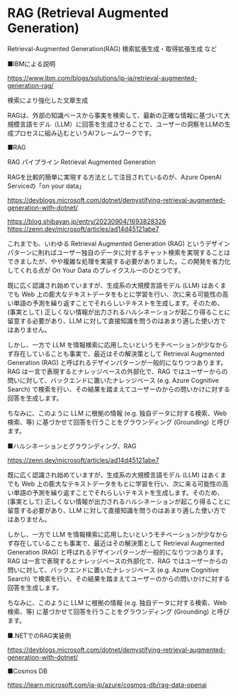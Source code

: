 # RAG (Retrieval Augmented Generation)

Retrieval-Augmented Generation(RAG) 検索拡張生成・取得拡張生成 など


■IBMによる説明

https://www.ibm.com/blogs/solutions/jp-ja/retrieval-augmented-generation-rag/

検索により強化した文章生成

RAGは、外部の知識ベースから事実を検索して、最新の正確な情報に基づいて大規模言語モデル（LLM）に回答を生成させることで、ユーザーの洞察をLLMの生成プロセスに組み込むというAIフレームワークです。

■RAG

RAG パイプライン
Retrieval Augmented Generation

RAGを比較的簡単に実現する方法として注目されているのが、Azure OpenAI Serviceの「on your data」

https://devblogs.microsoft.com/dotnet/demystifying-retrieval-augmented-generation-with-dotnet/

https://blog.shibayan.jp/entry/20230904/1693828326
https://zenn.dev/microsoft/articles/ad14d45121abe7

これまでも、いわゆる Retrieval Augmented Generation (RAG) というデザインパターンに則ればユーザー独自のデータに対するチャット検索を実現することはできましたが、やや複雑な処理を実装する必要がありました。この開発を省力化してくれる点が On Your Data のブレイクスルーのひとつです。


既に広く認識され始めていますが、生成系の大規模言語モデル (LLM) はあくまでも Web 上の膨大なテキストデータをもとに学習を行い、次に来る可能性の高い単語の予測を繰り返すことでそれらしいテキストを生成します。そのため、(事実として) 正しくない情報が出力されるハルシネーションが起こり得ることに留意する必要があり、LLM に対して直接知識を問うのはあまり適した使い方ではありません。

しかし、一方で LLM を情報検索に応用したいというモチベーションが少なからず存在していることも事実で、最近はその解決策として Retrieval Augmented Generation (RAG) と呼ばれるデザインパターンが一般的になりつつあります。RAG は一言で表現するとナレッジベースの外部化で、RAG ではユーザーからの問いに対して、バックエンドに置いたナレッジベース (e.g. Azure Cognitive Search) で検索を行い、その結果を踏まえてユーザーのからの問いかけに対する回答を生成します。

ちなみに、このように LLM に根拠の情報 (e.g. 独自データに対する検索、Web 検索、等) に基づかせて回答を行うことをグラウンディング (Grounding) と呼びます。


■ハルシネーションとグラウンディング、RAG

https://zenn.dev/microsoft/articles/ad14d45121abe7


既に広く認識され始めていますが、生成系の大規模言語モデル (LLM) はあくまでも Web 上の膨大なテキストデータをもとに学習を行い、次に来る可能性の高い単語の予測を繰り返すことでそれらしいテキストを生成します。そのため、(事実として) 正しくない情報が出力されるハルシネーションが起こり得ることに留意する必要があり、LLM に対して直接知識を問うのはあまり適した使い方ではありません。

しかし、一方で LLM を情報検索に応用したいというモチベーションが少なからず存在していることも事実で、最近はその解決策として Retrieval Augmented Generation (RAG) と呼ばれるデザインパターンが一般的になりつつあります。RAG は一言で表現するとナレッジベースの外部化で、RAG ではユーザーからの問いに対して、バックエンドに置いたナレッジベース (e.g. Azure Cognitive Search) で検索を行い、その結果を踏まえてユーザーのからの問いかけに対する回答を生成します。

ちなみに、このように LLM に根拠の情報 (e.g. 独自データに対する検索、Web 検索、等) に基づかせて回答を行うことをグラウンディング (Grounding) と呼びます。

■.NETでのRAG実装例

https://devblogs.microsoft.com/dotnet/demystifying-retrieval-augmented-generation-with-dotnet/


■Cosmos DB

https://learn.microsoft.com/ja-jp/azure/cosmos-db/rag-data-openai
